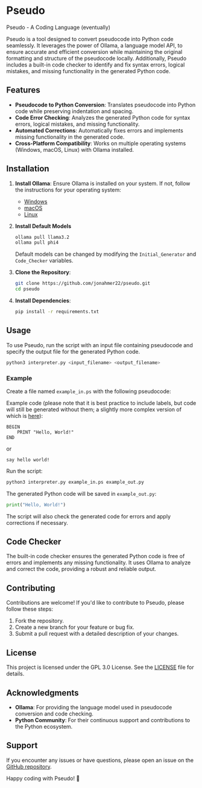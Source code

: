 # Pseudo
Pseudo - A Coding Language (eventually)

Pseudo is a tool designed to convert pseudocode into Python code seamlessly. It leverages the power of Ollama, a language model API, to ensure accurate and efficient conversion while maintaining the original formatting and structure of the pseudocode locally. Additionally, Pseudo includes a built-in code checker to identify and fix syntax errors, logical mistakes, and missing functionality in the generated Python code.

## Features
- **Pseudocode to Python Conversion**: Translates pseudocode into Python code while preserving indentation and spacing.
- **Code Error Checking**: Analyzes the generated Python code for syntax errors, logical mistakes, and missing functionality.
- **Automated Corrections**: Automatically fixes errors and implements missing functionality in the generated code.
- **Cross-Platform Compatibility**: Works on multiple operating systems (Windows, macOS, Linux) with Ollama installed.

## Installation
1. **Install Ollama**: Ensure Ollama is installed on your system. If not, follow the instructions for your operating system:
   - [Windows](https://ollama.com/download)
   - [macOS](https://ollama.com/download)
   - [Linux](https://ollama.com/download)

2. **Install Default Models**
    ```bash
    ollama pull llama3.2
    ollama pull phi4
    ```
    Default models can be changed by modifying the `Initial_Generator` and `Code_Checker` variables.

2. **Clone the Repository**:
   ```bash
   git clone https://github.com/jonahmer22/pseudo.git
   cd pseudo
   ```

3. **Install Dependencies**:
   ```bash
   pip install -r requirements.txt
   ```

## Usage

To use Pseudo, run the script with an input file containing pseudocode and specify the output file for the generated Python code.

```bash
python3 interpreter.py <input_filename> <output_filename>
```

### Example

Create a file named `example_in.ps` with the following pseudocode:

Example code 
(please note that it is best practice to include labels, but code will still be generated without them; a slightly more complex version of which is [here](example_code.ps)):
```
BEGIN
    PRINT "Hello, World!"
END
```
or
```
say hello world!
```

Run the script:

```bash
python3 interpreter.py example_in.ps example_out.py
```

The generated Python code will be saved in `example_out.py`:

```python
print("Hello, World!")
```

The script will also check the generated code for errors and apply corrections if necessary.

## Code Checker

The built-in code checker ensures the generated Python code is free of errors and implements any missing functionality. It uses Ollama to analyze and correct the code, providing a robust and reliable output.

## Contributing

Contributions are welcome! If you'd like to contribute to Pseudo, please follow these steps:

1. Fork the repository.
2. Create a new branch for your feature or bug fix.
3. Submit a pull request with a detailed description of your changes.

## License

This project is licensed under the GPL 3.0 License. See the [LICENSE](LICENSE) file for details.

## Acknowledgments

- **Ollama**: For providing the language model used in pseudocode conversion and code checking.
- **Python Community**: For their continuous support and contributions to the Python ecosystem.

## Support

If you encounter any issues or have questions, please open an issue on the [GitHub repository](https://github.com/jonahmer22/pseudo/issues).

Happy coding with Pseudo! 🚀